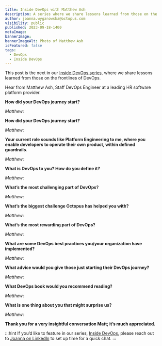 ```yaml
---
title: Inside DevOps with Matthew Ash
description: A series where we share lessons learned from those on the frontlines of DevOps. This post features Matthew Ash, Staff DevOps Engineer at a leading HR software platform provider.
author: joanna.wyganowska@octopus.com
visibility: public
published: 2023-09-18-1400
metaImage: 
bannerImage: 
bannerImageAlt: Photo of Matthew Ash
isFeatured: false
tags: 
  - DevOps
  - Inside DevOps
---
```


This post is the next in our [Inside DevOps series](https://octopus.com/blog/tag/Inside%20DevOps), where we share lessons learned from those on the frontlines of DevOps.
  
Hear from Matthew Ash, Staff DevOps Engineer at a leading HR software platform provider.

**How did your DevOps journey start?**

*Matthew*: 

**How did your DevOps journey start?**

*Matthew*:

**Your current role sounds like Platform Engineering to me, where you enable developers to operate their own product, within defined guardrails.**

*Matthew*: 

**What is DevOps to you? How do you define it?**

*Matthew*: 

**What’s the most challenging part of DevOps?**

*Matthew*:

**What’s the biggest challenge Octopus has helped you with?**

*Matthew*: 

**What’s the most rewarding part of DevOps?**

*Matthew*:

**What are some DevOps best practices you/your organization have implemented?**

*Matthew*:

**What advice would you give those just starting their DevOps journey?**

*Matthew*:

**What DevOps book would you recommend reading?**

*Matthew*:

**What is one thing about you that might surprise us?**

*Matthew*:

**Thank you for a very insightful conversation Matt; it’s much appreciated.**

:::hint
If you’d like to feature in our series, [Inside DevOps](https://octopus.com/blog/tag/Inside%20DevOps), please reach out to [Joanna on LinkedIn](https://www.linkedin.com/in/joannawyganowska/) to set up time for a quick chat.
:::